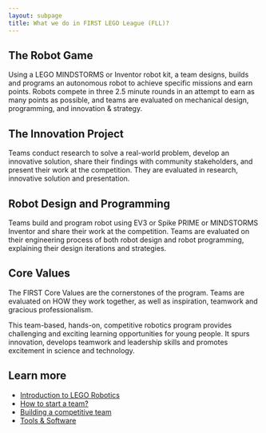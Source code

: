 ```yaml
---
layout: subpage
title: What we do in FIRST LEGO League (FLL)?
---
```


## The Robot Game 

Using a LEGO MINDSTORMS or Inventor robot kit, a team designs, builds and programs an autonomous robot to achieve specific missions and earn points. Robots compete in three 2.5 minute rounds in an attempt to earn as many points as possible, and teams are evaluated on mechanical design, programming, and innovation & strategy.

## The Innovation Project
 
Teams conduct research to solve a real-world problem, develop an innovative solution, share their findings with community stakeholders, and present their work at the competition. They are evaluated in research, innovative solution and presentation.
    
## Robot Design and Programming

Teams build and program robot using EV3 or Spike PRIME or MINDSTORMS Inventor and share their work at the competition. Teams are evaluated on their engineering process of both robot design and robot programming, explaining their design iterations and strategies.

## Core Values    

The FIRST Core Values are the cornerstones of the program. Teams are evaluated on HOW they work together, as well as inspiration, teamwork and gracious professionalism.

This team-based, hands-on, competitive robotics program provides challenging and exciting learning opportunities for young people. It spurs innovation, develops teamwork and leadership skills and promotes excitement in science and technology. 


## Learn more

* [Introduction to LEGO Robotics](../lego-robotics-1)
* [How to start a team?](../creating-new-fll-team)
* [Building a competitive team](../building-your-robot)
* [Tools &amp; Software](../tools-and-softwares)